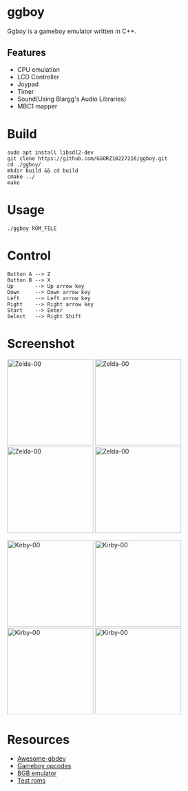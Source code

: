 # ggboy
Ggboy is a gameboy emulator written in C++.

## Features

* CPU emulation
* LCD Controller
* Joypad
* Timer
* Sound(Using Blargg's Audio Libraries)
* MBC1 mapper

# Build
```
sudo apt install libsdl2-dev
git clone https://github.com/GGORZ10227216/ggboy.git
cd ./ggboy/
mkdir build && cd build
cmake ../
make
```

# Usage
```
./ggboy ROM_FILE
```

# Control
```
Button A --> Z
Button B --> X
Up       --> Up arrow key
Down     --> Down arrow key
Left     --> Left arrow key
Right    --> Right arrow key
Start    --> Enter
Select   --> Right Shift
```
# Screenshot
<img src="https://i.imgur.com/evMwnIU.png" alt="Zelda-00" width="200"/> <img src="https://i.imgur.com/jOqoGkA.png" alt="Zelda-00" width="200"/>
<img src="https://i.imgur.com/eNzoQeI.png" alt="Zelda-00" width="200"/> <img src="https://i.imgur.com/aKQZpgy.png" alt="Zelda-00" width="200"/>

<img src="https://i.imgur.com/ELlxsFR.png" alt="Kirby-00" width="200"/> <img src="https://i.imgur.com/epeTpdz.png" alt="Kirby-00" width="200"/>
<img src="https://i.imgur.com/b3edZYh.png" alt="Kirby-00" width="200"/> <img src="https://i.imgur.com/09XQS4Q.png" alt="Kirby-00" width="200"/>

# Resources
* [Awesome-gbdev](https://github.com/gbdev/awesome-gbdev)
* [Gameboy opcodes](http://pastraiser.com/cpu/gameboy/gameboy_opcodes.html)
* [BGB emulator](http://bgb.bircd.org/)
* [Test roms](https://github.com/retrio/gb-test-roms)
